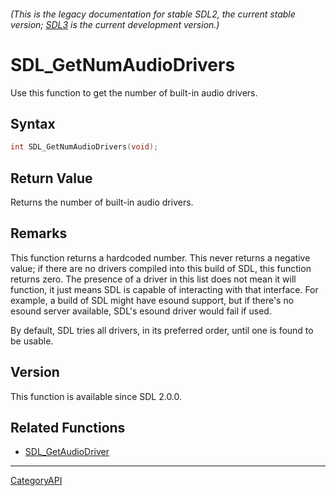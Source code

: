 ###### (This is the legacy documentation for stable SDL2, the current stable version; [SDL3](https://wiki.libsdl.org/SDL3/) is the current development version.)
# SDL_GetNumAudioDrivers

Use this function to get the number of built-in audio drivers.

## Syntax

```c
int SDL_GetNumAudioDrivers(void);

```

## Return Value

Returns the number of built-in audio drivers.

## Remarks

This function returns a hardcoded number. This never returns a negative
value; if there are no drivers compiled into this build of SDL, this
function returns zero. The presence of a driver in this list does not mean
it will function, it just means SDL is capable of interacting with that
interface. For example, a build of SDL might have esound support, but if
there's no esound server available, SDL's esound driver would fail if used.

By default, SDL tries all drivers, in its preferred order, until one is
found to be usable.

## Version

This function is available since SDL 2.0.0.

## Related Functions

* [SDL_GetAudioDriver](SDL_GetAudioDriver.md)

----
[CategoryAPI](CategoryAPI.md)
